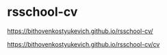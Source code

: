 # rsschool-cv
https://bithovenkostyukevich.github.io/rsschool-cv/


https://bithovenkostyukevich.github.io/rsschool-cv/cv
